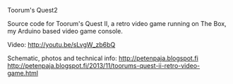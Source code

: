 Toorum's Quest2

Source code for Toorum's Quest II, a retro video game running on The Box, my Arduino based video game console.

Video:
http://youtu.be/sLvgW_zb6bQ

Schematic, photos and technical info:
http://petenpaja.blogspot.fi
http://petenpaja.blogspot.fi/2013/11/toorums-quest-ii-retro-video-game.html 
